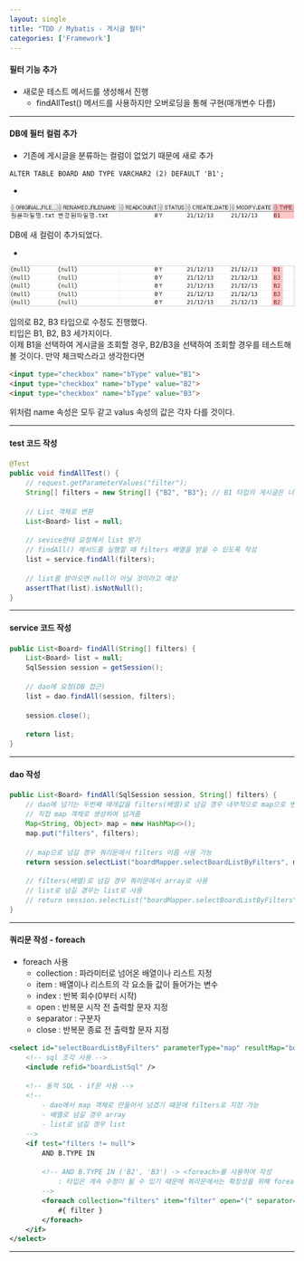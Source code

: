 ```yaml
---
layout: single
title: "TDD / Mybatis - 게시글 필터"
categories: ['Framework']
---
```


#### 필터 기능 추가
* 새로운 테스트 메서드를 생성해서 진행
	* findAllTest() 메서드를 사용하지만 오버로딩을 통해 구현(매개변수 다름)

   
***

#### DB에 필터 컬럼 추가
* 기존에 게시글을 분류하는 컬럼이 없었기 때문에 새로 추가
   
```
ALTER TABLE BOARD AND TYPE VARCHAR2 (2) DEFAULT 'B1';
```
   
-
   
![Alt text](/assets/images/framework/mybatis/mybatis23.jpg)   
   
DB에 새 컬럼이 추가되었다.
   
-
   
![Alt text](/assets/images/framework/mybatis/mybatis24.jpg)   
   
임의로 B2, B3 타입으로 수정도 진행했다.   
티입은 B1, B2, B3 세가지이다.   
이제 B1을 선택하여 게시글을 조회할 경우, B2/B3을 선택하여 조회할 경우를 테스트해 볼 것이다.
만약 체크박스라고 생각한다면   

``` html
<input type="checkbox" name="bType" value="B1">
<input type="checkbox" name="bType" value="B2">
<input type="checkbox" name="bType" value="B3">
``` 
   
위처럼 name 속성은 모두 같고 valus 속성의 값은 각자 다를 것이다.   
   
***

#### test 코드 작성
   
``` java
@Test
public void findAllTest() {
	// request.getParameterValues("filter");
	String[] filters = new String[] {"B2", "B3"}; // B1 타입의 게시글은 너무 많기 때문에 B2, B3만 테스트 진행

	// List 객체로 변환
	List<Board> list = null;

	// sevice한테 요청해서 list 받기
	// findAll() 메서드를 실행할 때 filters 배열을 받을 수 있도록 작성
	list = service.findAll(filters);

	// list를 받아오면 null이 아닐 것이라고 예상
	assertThat(list).isNotNull();
}
```
   
***
   
#### service 코드 작성
   
``` java
public List<Board> findAll(String[] filters) {
	List<Board> list = null;
	SqlSession session = getSession();
	
	// dao에 요청(DB 접근)
	list = dao.findAll(session, filters);
	
	session.close();
	
	return list;
}
```
   
***

#### dao 작성
   
``` java
public List<Board> findAll(SqlSession session, String[] filters) {
	// dao에 넘기는 두번째 매개값을 filters(배열)로 넘길 경우 내부적으로 map으로 변환하기 때문에
	// 직접 map 객체로 생성하여 넘겨줌
	Map<String, Object> map = new HashMap<>();
	map.put("filters", filters);
	
	// map으로 넘길 경우 쿼리문에서 filters 이름 사용 가능
	return session.selectList("boardMapper.selectBoardListByFilters", map);

	// filters(배열)로 넘길 경우 쿼리문에서 array로 사용
	// list로 넘길 경우는 list로 사용
	// return session.selectList("boardMapper.selectBoardListByFilters", filters);
}
```
   
***

#### 쿼리문 작성 - foreach
* foreach 사용
	* collection : 파라미터로 넘어온 배열이나 리스트 지정
	* item : 배열이나 리스트의 각 요소들 값이 들어가는 변수
	* index : 반복 회수(0부터 시작)
	* open : 반복문 시작 전 출력할 문자 지정
	* separator : 구분자 
	* close : 반복문 종료 전 출력할 문자 지정 
   
``` xml
<select id="selectBoardListByFilters" parameterType="map" resultMap="boardListResultMap">
	<!-- sql 조각 사용 -->
	<include refid="boardListSql" />

	<!-- 동적 SQL - if문 사용 -->
	<!--
		- dao에서 map 객체로 만들어서 넘겼기 때문에 filters로 지정 가능
		- 배열로 넘길 경우 array
		- list로 넘길 경우 list
	-->
	<if test="filters != null">
		AND B.TYPE IN 

		<!-- AND B.TYPE IN ('B2', 'B3') -> <foreach>를 사용하여 작성 
			: 타입은 계속 수정이 될 수 있기 때문에 쿼리문에서는 확장성을 위해 foreach문 사용
		-->
		<foreach collection="filters" item="filter" open="(" separator="," close=")">
			#{ filter }
		</foreach>
	</if>
</select>
```   
   
***


















